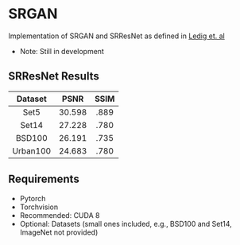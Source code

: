 # SRGAN
Implementation of SRGAN and SRResNet as defined in [Ledig et. al](https://arxiv.org/abs/1609.04802)
* Note: Still in development

## SRResNet Results
| Dataset  | PSNR   | SSIM |
|:--------:|:------:|:----:|
| Set5     | 30.598 | .889 |
| Set14    | 27.228 | .780 |
| BSD100   | 26.191 | .735 |
| Urban100 | 24.683 | .780 |

## Requirements
* Pytorch
* Torchvision
* Recommended: CUDA 8
* Optional: Datasets (small ones included, e.g., BSD100 and Set14, ImageNet not provided)
